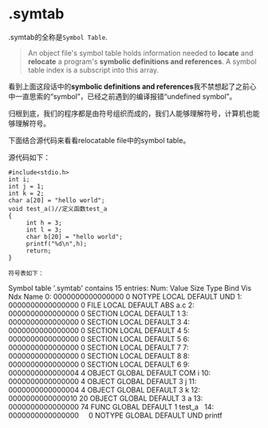 # .symtab
.symtab的全称是`Symbol Table`.
>An object file's symbol table holds information needed to **locate** and **relocate** a program's **symbolic definitions and references**. A symbol table index is a subscript into this array.

看到上面这段话中的**symbolic definitions and references**我不禁想起了之前心中一直思索的“symbol”，已经之前遇到的编译报错“undefined symbol”。

归根到底，我们的程序都是由符号组织而成的，我们人能够理解符号，计算机也能够理解符号。

下面结合源代码来看看relocatable file中的symbol table。

源代码如下：
```
#include<stdio.h>
int i;
int j = 1;
int k = 2;
char a[20] = "hello world";
void test_a()//定义函数test_a
{
     int h = 3;
     int l = 3;
     char b[20] = "hello world";
     printf("%d\n",h);
     return;
}

符号表如下：
```
Symbol table '.symtab' contains 15 entries:
   Num:    Value          Size Type    Bind   Vis      Ndx Name
     0: 0000000000000000     0 NOTYPE  LOCAL  DEFAULT  UND 
     1: 0000000000000000     0 FILE    LOCAL  DEFAULT  ABS a.c
     2: 0000000000000000     0 SECTION LOCAL  DEFAULT    1 
     3: 0000000000000000     0 SECTION LOCAL  DEFAULT    3 
     4: 0000000000000000     0 SECTION LOCAL  DEFAULT    4 
     5: 0000000000000000     0 SECTION LOCAL  DEFAULT    5 
     6: 0000000000000000     0 SECTION LOCAL  DEFAULT    7 
     7: 0000000000000000     0 SECTION LOCAL  DEFAULT    8 
     8: 0000000000000000     0 SECTION LOCAL  DEFAULT    6 
     9: 0000000000000004     4 OBJECT  GLOBAL DEFAULT  COM i
    10: 0000000000000000     4 OBJECT  GLOBAL DEFAULT    3 j
    11: 0000000000000004     4 OBJECT  GLOBAL DEFAULT    3 k
    12: 0000000000000010    20 OBJECT  GLOBAL DEFAULT    3 a
    13: 0000000000000000    74 FUNC    GLOBAL DEFAULT    1 test_a
    14: 0000000000000000     0 NOTYPE  GLOBAL DEFAULT  UND printf
```

